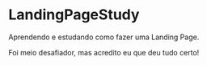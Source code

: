 # LandingPageStudy
Aprendendo e estudando como fazer uma Landing Page.

Foi meio desafiador, mas acredito eu que deu tudo certo!
